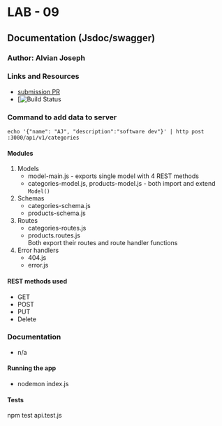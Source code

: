 # LAB - 09

## Documentation (Jsdoc/swagger)

### Author: Alvian Joseph

### Links and Resources
* [submission PR]()
* [![Build Status]()

### Command to add data to server  
```echo '{"name": "AJ", "description":"software dev"}' | http post :3000/api/v1/categories```

#### Modules
1) Models
    * model-main.js - exports single model with 4 REST methods
    * categories-model.js, products-model.js - both import and extend `Model()`
2) Schemas
    * categories-schema.js
    * products-schema.js
3) Routes
    * categories-routes.js
    * products.routes.js  
    Both export their routes and route handler functions
4) Error handlers
    * 404.js
    * error.js     

#### REST methods used
* GET
* POST
* PUT
* Delete


### Documentation
* n/a


#### Running the app
* nodemon index.js

#### Tests
npm test api.test.js
